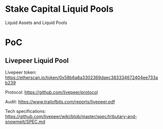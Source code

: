 # Stake Capital Liquid Pools 
Liquid Assets and Liquid Pools

# PoC

## Livepeer Liquid Pool

Livepeer token: https://etherscan.io/token/0x58b6a8a3302369daec383334672404ee733ab239

Protocol: https://github.com/livepeer/protocol

Audit: https://www.trailofbits.com/reports/livepeer.pdf

Tech specifications: https://github.com/livepeer/wiki/blob/master/spec/tributary-and-snowmelt/SPEC.md
